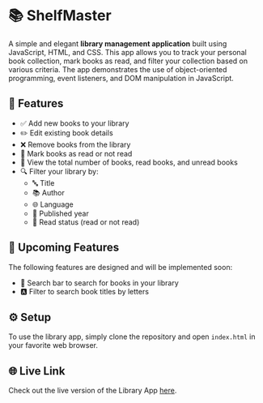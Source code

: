 # 📚 ShelfMaster

A simple and elegant **library management application** built using JavaScript, HTML, and CSS. This app allows you to track your personal book collection, mark books as read, and filter your collection based on various criteria. The app demonstrates the use of object-oriented programming, event listeners, and DOM manipulation in JavaScript.

## 🌟 Features

- ✅ Add new books to your library
- ✏️ Edit existing book details
- ❌ Remove books from the library
- 📖 Mark books as read or not read
- 🔢 View the total number of books, read books, and unread books
- 🔍 Filter your library by:
  - 🔤 Title
  - 📚 Author
  - 🌐 Language
  - 📅 Published year
  - 📘 Read status (read or not read)

## 🚧 Upcoming Features

The following features are designed and will be implemented soon:

- 🧲 Search bar to search for books in your library
- 🅰️ Filter to search book titles by letters

## ⚙️ Setup

To use the library app, simply clone the repository and open `index.html` in your favorite web browser.

## 🌐 Live Link

Check out the live version of the Library App [here](https://xsayedmahmud.github.io/ShelfMaster/).
